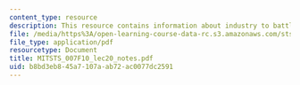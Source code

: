 ```yaml
---
content_type: resource
description: This resource contains information about industry to battlefield.
file: /media/https%3A/open-learning-course-data-rc.s3.amazonaws.com/sts-007-technology-in-history-fall-2010/b8bd3eb845a7107aab72ac0077dc2591_MITSTS_007F10_lec20_notes.pdf
file_type: application/pdf
resourcetype: Document
title: MITSTS_007F10_lec20_notes.pdf
uid: b8bd3eb8-45a7-107a-ab72-ac0077dc2591
---
```


